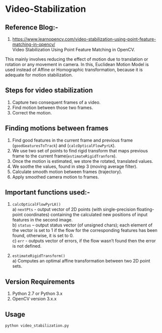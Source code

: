 # Video-Stabilization

## Reference Blog:-    

1. https://www.learnopencv.com/video-stabilization-using-point-feature-matching-in-opencv/    
Video Stabilization Using Point Feature Matching in OpenCV.  

This mainly involves reducing the effect of motion due to translation or rotation or any movement in camera.
In this, Euclidean Motion Model is used instead of Affine or Homographic transformation, because it is adequate for motion stabilization.  

## Steps for video stabilization

1. Capture two consequent frames of a video.  
2. Find motion between those two frames.  
3. Correct the motion.

## Finding motions between frames

1. Find good features in the current frame and previous frame (`goodGeaturesToTrack`) and (`calcOpticalFlowPyrLK`).  
2. We use two set of points to find rigid transform that maps previous frame to the current frame(`estimateRigidTranform`).  
3. Once the motion is estimated, we store the rotated, translated values.  
4. We soothe the values, found in step 3 (moving average filter).  
5. Calculate smooth motion between frames (trajectory).  
6. Apply smoothed camera motion to frames.  

## Important functions used:-

1. `calcOpticalFlowPyrLK()`  
   a) `nextPts` - output vector of 2D points (with single-precision floating-point coordinates) containing the calculated new         positions of input features in the second image.  
   b) `status` – output status vector (of unsigned chars); each element of the vector is set to 1 if the flow for the                 corresponding features has been found, otherwise, it is set to 0.  
   c) `err` -  outputs vector of errors, if the flow wasn’t found then the error is not defined.  
  
2. `estimateRigidTransform()`  
   a) Computes an optimal affine transformation between two 2D point sets.  
   
 ## Version Requirements
 
 1. Python 2.7 or Python 3.x
 2. OpenCV version 3.x.x
   
## Usage

`python video_stabilization.py`


  





